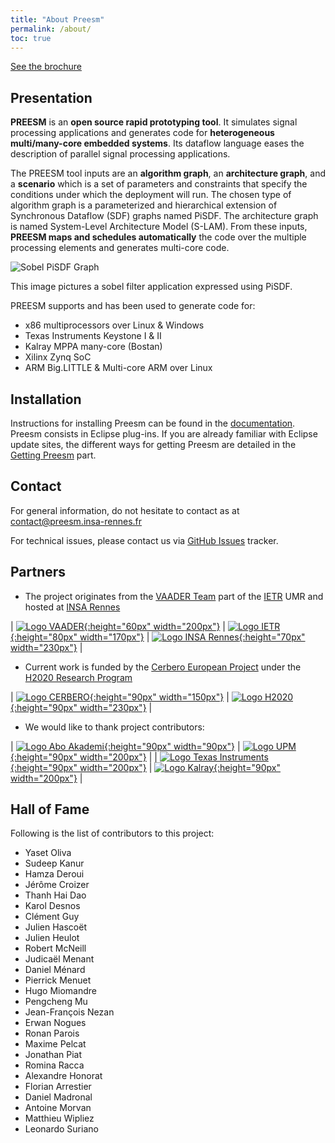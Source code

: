 ```yaml
---
title: "About Preesm"
permalink: /about/
toc: true
---
```


[See the brochure](/assets/about/preesm_brochure.pdf)

## Presentation

**PREESM** is an **open source rapid prototyping tool**. It simulates signal processing applications and generates code for **heterogeneous multi/many-core embedded systems**. Its dataflow language eases the description of parallel signal processing applications.

The PREESM tool inputs are an **algorithm graph**, an **architecture graph**, and a **scenario** which is a set of parameters and constraints that specify the conditions under which the deployment will run. The chosen type of algorithm graph is a parameterized and hierarchical extension of Synchronous Dataflow (SDF) graphs named PiSDF. The architecture graph is named System-Level Architecture Model (S-LAM). From these inputs, **PREESM maps and schedules automatically** the code over the multiple processing elements and generates multi-core code.

![Sobel PiSDF Graph](/assets/about/sequential_sobel_pisdf.png)

This image pictures a sobel filter application expressed using PiSDF.

PREESM supports and has been used to generate code for:

*   x86 multiprocessors over Linux & Windows
*   Texas Instruments Keystone I & II
*   Kalray MPPA many-core (Bostan)
*   Xilinx Zynq SoC
*   ARM Big.LITTLE & Multi-core ARM over Linux

## Installation

Instructions for installing Preesm can be found in the [documentation](/docs/). Preesm consists in Eclipse plug-ins. If you are already familiar with Eclipse update sites, the different ways for getting Preesm are detailed in the [Getting Preesm](/get/) part.

## Contact

For general information, do not hesitate to contact as at [contact@preesm.insa-rennes.fr](mailto:contact@preesm.insa-rennes.fr)

For technical issues, please contact us via [GitHub Issues](https://github.com/preesm/preesm/issues) tracker.

## Partners

*   The project originates from the [VAADER Team](https://www.ietr.fr/spip.php?article1619) part of the [IETR](https://www.ietr.fr/?lang=en) UMR and hosted at [INSA Rennes](https://www.insa-rennes.fr/en.html)  

| [![Logo VAADER](/assets/logos/logo-vaader-blue-inverted-tagged.svg){:height="60px" width="200px"}](https://www.ietr.fr/spip.php?article1619) | [![Logo IETR](/assets/logos/logo_IETR_rvb.jpg){:height="80px" width="170px"}](https://www.ietr.fr/?lang=en) | [![Logo INSA Rennes](/assets/logos/Insa-rennes-logo.svg){:height="70px" width="230px"}](https://www.insa-rennes.fr/en.html) |

*   Current work is funded by the [Cerbero European Project](http://www.cerbero-h2020.eu/) under the [H2020 Research Program](https://ec.europa.eu/programmes/horizon2020/)

| [![Logo CERBERO](/assets/logos/cropped-cerbero-1.png){:height="90px" width="150px"}](http://www.cerbero-h2020.eu) | [![Logo H2020](/assets/logos/EU-Logo-H2020_sc.svg){:height="90px" width="230px"}](https://ec.europa.eu/programmes/horizon2020/) |
    
*   We would like to thank project contributors:

| [![Logo Abo Akademi](/assets/logos/aalogo.svg){:height="90px" width="90px"}](http://www.abo.fi) | [![Logo UPM](/assets/logos/LogoUPM.svg){:height="90px" width="200px"}](http://www.upm.es/internacional) |
| [![Logo Texas Instruments](/assets/logos/TexasInstruments-Logo.svg){:height="90px" width="200px"}](http://www.ti.com) | [![Logo Kalray](/assets/logos/kalray.png){:height="90px" width="200px"}](http://www.kalray.eu/) |

## Hall of Fame

Following is the list of contributors to this project:

*  Yaset Oliva
*  Sudeep Kanur
*  Hamza Deroui
*  Jérôme Croizer
*  Thanh Hai Dao
*  Karol Desnos
*  Clément Guy
*  Julien Hascoët
*  Julien Heulot
*  Robert McNeill
*  Judicaël Menant
*  Daniel Ménard
*  Pierrick Menuet
*  Hugo Miomandre
*  Pengcheng Mu
*  Jean-François Nezan
*  Erwan Nogues
*  Ronan Parois
*  Maxime Pelcat
*  Jonathan Piat
*  Romina Racca
*  Alexandre Honorat
*  Florian Arrestier
*  Daniel Madronal
*  Antoine Morvan
*  Matthieu Wipliez
*  Leonardo Suriano

